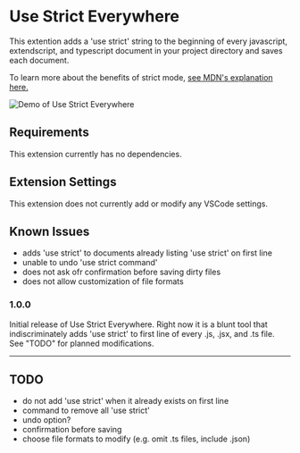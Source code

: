 # Use Strict Everywhere

This extention adds a 'use strict' string to the beginning of every javascript, extendscript, and typescript document in your project directory and saves each document.

To learn more about the benefits of strict mode, [see MDN's explanation here.](https://developer.mozilla.org/en-US/docs/Web/JavaScript/Reference/Strict_mode)

![Demo of Use Strict Everywhere](images/USE-demo.gif)

## Requirements

This extension currently has no dependencies.

## Extension Settings

This extension does not currently add or modify any VSCode settings.

## Known Issues

* adds 'use strict' to documents already listing 'use strict' on first line
* unable to undo 'use strict command'
* does not ask ofr confirmation before saving dirty files
* does not allow customization of file formats

<!-- ## Release Notes

Users appreciate release notes as you update your extension. -->

### 1.0.0

Initial release of Use Strict Everywhere. Right now it is a blunt tool that indiscriminately adds 'use strict' to first line of every .js, .jsx, and .ts file. See "TODO" for planned modifications.

----------------------------------------------------------------------------------------------------

## TODO

* do not add 'use strict' when it already exists on first line
* command to remove all 'use strict'
* undo option?
* confirmation before saving
* choose file formats to modify (e.g. omit .ts files, include .json)

